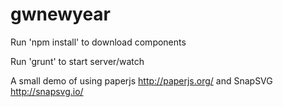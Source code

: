 gwnewyear
=========

Run 'npm install' to download components

Run 'grunt' to start server/watch

A small demo of using paperjs http://paperjs.org/ and SnapSVG http://snapsvg.io/

